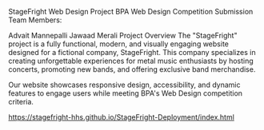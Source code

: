 StageFright Web Design Project
BPA Web Design Competition Submission
Team Members:

Advait Mannepalli
Jawaad Merali
Project Overview
The "StageFright" project is a fully functional, modern, and visually engaging website designed for a fictional company, StageFright. This company specializes in creating unforgettable experiences for metal music enthusiasts by hosting concerts, promoting new bands, and offering exclusive band merchandise.

Our website showcases responsive design, accessibility, and dynamic features to engage users while meeting BPA's Web Design competition criteria.

https://stagefright-hhs.github.io/StageFright-Deployment/index.html
